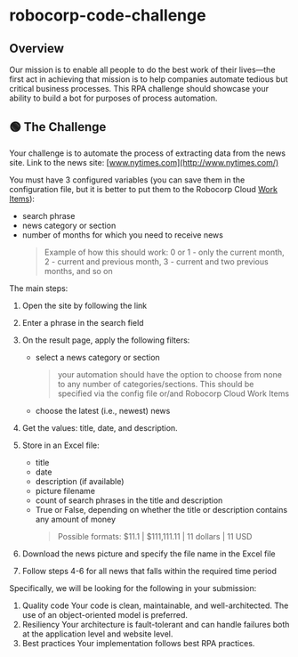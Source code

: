 # robocorp-code-challenge
## Overview

Our mission is to enable all people to do the best work of their lives—the first act in achieving that mission is to help companies automate tedious but critical business processes. This RPA challenge should showcase your ability to build a bot for purposes of process automation.

## 🟢 The Challenge

Your challenge is to automate the process of extracting data from the news site. Link to the news site: [www.nytimes.com](http://www.nytimes.com/)

You must have 3 configured variables (you can save them in the configuration file, but it is better to put them to the Robocorp Cloud [Work Items](https://robocorp.com/docs/libraries/rpa-framework/rpa-robocorp-workitems/keywords#get-work-item-variable)):

- search phrase
- news category or section
- number of months for which you need to receive news
    > Example of how this should work: 0 or 1 - only the current month, 
    2 - current and previous month, 3 - current and two previous months, and so on


The main steps:

1. Open the site by following the link

2. Enter a phrase in the search field
3. On the result page, apply the following filters:
    - select a news category or section
        > your automation should have the option to choose from none to any number of categories/sections. 
        This should be specified via the config file or/and Robocorp Cloud Work Items
    - choose the latest (i.e., newest) news

4. Get the values: title, date, and description.
5. Store in an Excel file:
    - title
    - date
    - description (if available)
    - picture filename
    - count of search phrases in the title and description
    - True or False, depending on whether the title or description contains any amount of money
        > Possible formats: $11.1 | $111,111.11 | 11 dollars | 11 USD

6. Download the news picture and specify the file name in the Excel file
7. Follow steps 4-6 for all news that falls within the required time period


Specifically, we will be looking for the following in your submission:

1. Quality code
Your code is clean, maintainable, and well-architected. The use of an object-oriented model is preferred.
2. Resiliency
Your architecture is fault-tolerant and can handle failures both at the application level and website level.
3. Best practices
Your implementation follows best RPA practices.
